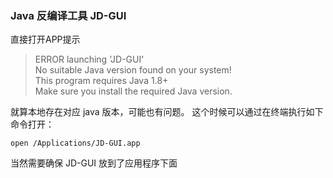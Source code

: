 ### Java 反编译工具 JD-GUI

直接打开APP提示
>ERROR launching 'JD-GUI'  
>No suitable Java version found on your system!  
>This program requires Java 1.8+  
>Make sure you install the required Java version.  

就算本地存在对应 java 版本，可能也有问题。
这个时候可以通过在终端执行如下命令打开：

```
open /Applications/JD-GUI.app
```

当然需要确保 JD-GUI 放到了应用程序下面
